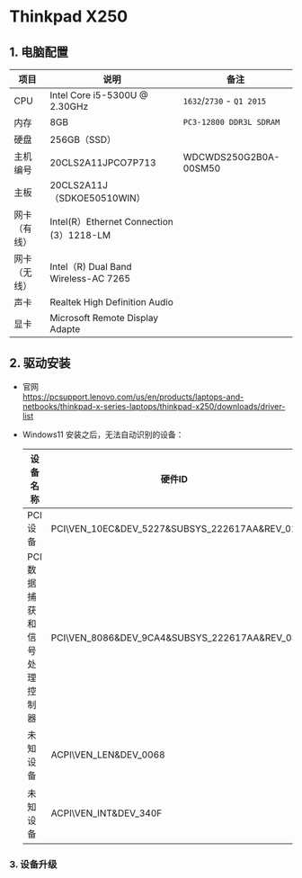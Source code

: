 # Thinkpad X250

## 1. 电脑配置

| 项目         | 说明                                     | 备注                      |
| ------------ | ---------------------------------------- | ------------------------- |
| CPU          | Intel Core i5-5300U @ 2.30GHz            | `1632`/`2730` - `Q1 2015` |
| 内存         | 8GB                                      | `PC3-12800 DDR3L SDRAM`   |
| 硬盘         | 256GB（SSD）                             |                           |
| 主机编号     | 20CLS2A11JPCO7P713                       | WDCWDS250G2B0A-00SM50     |
| 主板         | 20CLS2A11J（SDKOE50510WIN）              |                           |
| 网卡（有线） | Intel(R）Ethernet Connection (3）1218-LM |                           |
| 网卡（无线） | Intel（R) Dual Band Wireless-AC 7265     |                           |
| 声卡         | Realtek High Definition Audio            |                           |
| 显卡         | Microsoft Remote Display Adapte          |                           |



## 2. 驱动安装

- 官网  
  https://pcsupport.lenovo.com/us/en/products/laptops-and-netbooks/thinkpad-x-series-laptops/thinkpad-x250/downloads/driver-list

- Windows11 安装之后，无法自动识别的设备：

  | 设备名称                     | 硬件ID                                       | 驱动名称                                                     |
  | ---------------------------- | -------------------------------------------- | ------------------------------------------------------------ |
  | PCI 设备                     | PCI\VEN_10EC&DEV_5227&SUBSYS_222617AA&REV_01 | [Realtek PCIE CardReader](https://www.driverscape.com/download/realtek-pcie-cardreader) |
  | PCI 数据捕获和信号处理控制器 | PCI\VEN_8086&DEV_9CA4&SUBSYS_222617AA&REV_03 | [Intel(R） Dynamic Platform and Thermal Framwork Chipset Participand](https://www.driverscape.com/download/intel%28r%29-dynamic-platform-%26-thermal-framework-processor-participant-driver) |
  | 未知设备                     | ACPI\VEN_LEN&DEV_0068                        | [Lenovo Power Management driver](https://pcsupport.lenovo.com/us/en/products/laptops-and-netbooks/thinkpad-x-series-laptops/thinkpad-x250/downloads/driver-list/component?name=Power%20Management&id=E1B533C3-16CA-4FBE-8BD8-FB5D7A57F431) |
  | 未知设备                     | ACPI\VEN_INT&DEV_340F                        | [Intel Collaborative Processor Performance Control](https://pcsupport.lenovo.com/us/en/products/laptops-and-netbooks/thinkpad-x-series-laptops/thinkpad-x250/downloads/driver-list/component?name=Power%20Management&id=E1B533C3-16CA-4FBE-8BD8-FB5D7A57F431) |

  

### 3. 设备升级

